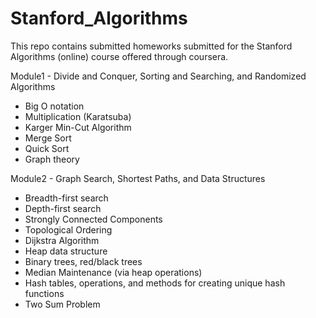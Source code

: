 # Stanford_Algorithms

This repo contains submitted homeworks submitted for the Stanford Algorithms (online) course offered through coursera. 

Module1 - Divide and Conquer, Sorting and Searching, and Randomized Algorithms
<ul>
<li>Big O notation
<li>Multiplication (Karatsuba)
<li>Karger Min-Cut Algorithm
<li>Merge Sort
<li>Quick Sort
<li>Graph theory
</ul>
Module2 - Graph Search, Shortest Paths, and Data Structures
<ul>
<li>Breadth-first search
<li>Depth-first search
<li>Strongly Connected Components
<li>Topological Ordering
<li>Dijkstra Algorithm
<li>Heap data structure
<li>Binary trees, red/black trees
<li>Median Maintenance (via heap operations)
<li>Hash tables, operations, and methods for creating unique hash functions
<li>Two Sum Problem
</ul>

